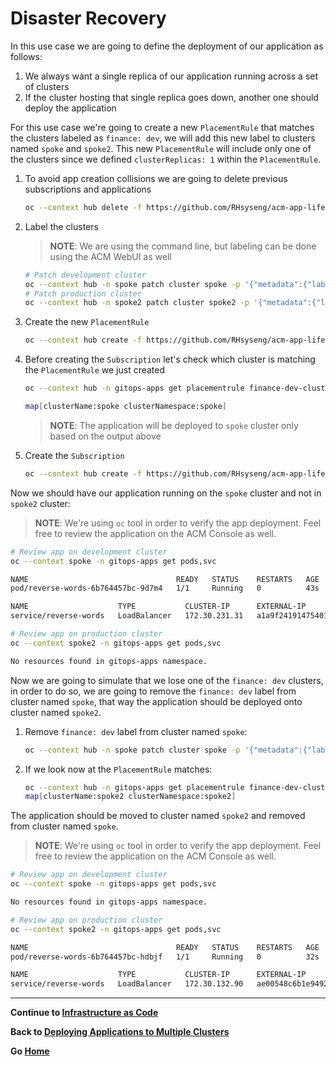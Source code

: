 # Disaster Recovery 

In this use case we are going to define the deployment of our application as follows:

1. We always want a single replica of our application running across a set of clusters
2. If the cluster hosting that single replica goes down, another one should deploy the application

For this use case we're going to create a new `PlacementRule` that matches the clusters labeled as `finance: dev`, we will add this new label to clusters named `spoke` and `spoke2`. This new `PlacementRule` will include only one of the clusters
since we defined `clusterReplicas: 1` within the `PlacementRule`.

<!-- 1. To avoid app creation collisions we are going to delete previous subscriptions and applications

    ~~~sh
    oc --context hub delete -f https://github.com/RHsyseng/acm-app-lifecycle-policies-lab/raw/master/acm-manifests/reversewords-kustomize/08_subscription-timewindow.yaml
    ~~~ -->
1. To avoid app creation collisions we are going to delete previous subscriptions and applications

    ~~~sh
    oc --context hub delete -f https://github.com/RHsyseng/acm-app-lifecycle-policies-lab/raw/master/acm-manifests/reversewords-kustomize/07_subscription-all-okay.yaml
    ~~~
2. Label the clusters

    > **NOTE**: We are using the command line, but labeling can be done using the ACM WebUI as well
    ~~~sh
    # Patch development cluster
    oc --context hub -n spoke patch cluster spoke -p '{"metadata":{"labels":{"finance":"dev"}}}' --type=merge
    # Patch production cluster
    oc --context hub -n spoke2 patch cluster spoke2 -p '{"metadata":{"labels":{"finance":"dev"}}}' --type=merge
    ~~~
3. Create the new `PlacementRule`

    ~~~sh
    oc --context hub create -f https://github.com/RHsyseng/acm-app-lifecycle-policies-lab/raw/master/acm-manifests/reversewords-kustomize/09_placement_rule-finance.yaml
    ~~~
4. Before creating the `Subscription` let's check which cluster is matching the `PlacementRule` we just created

    ~~~sh
    oc --context hub -n gitops-apps get placementrule finance-dev-clusters -o jsonpath='{.status.decisions[]}'
    
    map[clusterName:spoke clusterNamespace:spoke]
    ~~~
    > **NOTE**: The application will be deployed to `spoke` cluster only based on the output above
5. Create the `Subscription`

    ~~~sh
    oc --context hub create -f https://github.com/RHsyseng/acm-app-lifecycle-policies-lab/raw/master/acm-manifests/reversewords-kustomize/10_subscription-finance.yaml
    ~~~

Now we should have our application running on the `spoke` cluster and not in `spoke2` cluster:

> **NOTE**: We're using `oc` tool in order to verify the app deployment. Feel free to review the application on the ACM Console as well.

~~~sh
# Review app on development cluster
oc --context spoke -n gitops-apps get pods,svc

NAME                                 READY   STATUS    RESTARTS   AGE
pod/reverse-words-6b764457bc-9d7m4   1/1     Running   0          43s

NAME                    TYPE           CLUSTER-IP      EXTERNAL-IP                                                                  PORT(S)          AGE
service/reverse-words   LoadBalancer   172.30.231.31   a1a9f24191475401a9fbb69d127281ec-1698197835.eu-central-1.elb.amazonaws.com   8080:31684/TCP   41s

# Review app on production cluster
oc --context spoke2 -n gitops-apps get pods,svc

No resources found in gitops-apps namespace.
~~~

Now we are going to simulate that we lose one of the `finance: dev` clusters, in order to do so, we are going to remove the `finance: dev` label from cluster named `spoke`, that way the application should be deployed onto cluster named `spoke2`.

1. Remove `finance: dev` label from cluster named `spoke`:

    ~~~sh
    oc --context hub -n spoke patch cluster spoke -p '{"metadata":{"labels":{"finance":null}}}' --type=merge
    ~~~
2. If we look now at the `PlacementRule` matches:

    ~~~sh
    oc --context hub -n gitops-apps get placementrule finance-dev-clusters -o jsonpath='{.status.decisions[]}'
    map[clusterName:spoke2 clusterNamespace:spoke2]
    ~~~

The application should be moved to cluster named `spoke2` and removed from cluster named `spoke`.

> **NOTE**: We're using `oc` tool in order to verify the app deployment. Feel free to review the application on the ACM Console as well.

~~~sh
# Review app on development cluster
oc --context spoke -n gitops-apps get pods,svc

No resources found in gitops-apps namespace.

# Review app on production cluster
oc --context spoke2 -n gitops-apps get pods,svc

NAME                                 READY   STATUS    RESTARTS   AGE
pod/reverse-words-6b764457bc-hdbjf   1/1     Running   0          32s

NAME                    TYPE           CLUSTER-IP      EXTERNAL-IP                                                               PORT(S)          AGE
service/reverse-words   LoadBalancer   172.30.132.90   ae00548c6b1e94922a72b5918b5a7a0b-2055590679.us-west-2.elb.amazonaws.com   8080:31571/TCP   32s
~~~

---

**Continue to [Infrastructure as Code](./05_infrastructure_as_code.md)**

<!-- **Back to [Using TimeWindows](./03_using_timewindows.md)** -->
**Back to [Deploying Applications to Multiple Clusters](./02_deploying_apps_to_clusters.md)** 

**Go [Home](./README.md)**